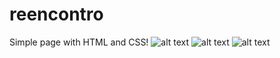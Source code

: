 # reencontro
Simple page with HTML and CSS!
![alt text](https://github.com/JVSilva12/reencontro/blob/master/img/inicio.png)
![alt text](https://github.com/JVSilva12/reencontro/blob/master/img/info.png)
![alt text](https://github.com/JVSilva12/reencontro/blob/master/img/cadastro.png)
